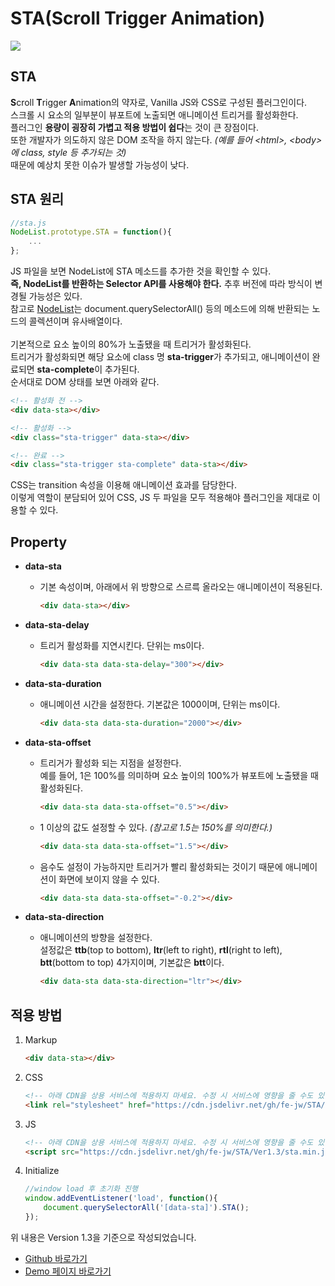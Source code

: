 # **STA(Scroll Trigger Animation)**

![](https://cdn.jsdelivr.net/gh/fe-jw/J-Web/posts/220527/thumb.jpg)

## **STA**
**S**croll **T**rigger **A**nimation의 약자로, Vanilla JS와 CSS로 구성된 플러그인이다.<br>
스크롤 시 요소의 일부분이 뷰포트에 노출되면 애니메이션 트리거를 활성화한다.<br>
플러그인 **용량이 굉장히 가볍고 적용 방법이 쉽다**는 것이 큰 장점이다.<br>
또한 개발자가 의도하지 않은 DOM 조작을 하지 않는다. _(예를 들어 &lt;html&gt;, &lt;body&gt;에 class, style 등 추가되는 것)_<br>
때문에 예상치 못한 이슈가 발생할 가능성이 낮다.

## **STA 원리**

```javascript
//sta.js
NodeList.prototype.STA = function(){
    ...
};
```
JS 파일을 보면 NodeList에 STA 메소드를 추가한 것을 확인할 수 있다.<br>
**즉, NodeList를 반환하는 Selector API를 사용해야 한다.** 추후 버전에 따라 방식이 변경될 가능성은 있다.<br>
참고로 [NodeList](https://developer.mozilla.org/ko/docs/Web/API/NodeList)는 document.querySelectorAll() 등의 메소드에 의해 반환되는 노드의 콜렉션이며 유사배열이다.<br><br>
기본적으로 요소 높이의 80%가 노출됐을 때 트리거가 활성화된다.<br>
트리거가 활성화되면 해당 요소에 class 명 **sta-trigger**가 추가되고, 애니메이션이 완료되면 **sta-complete**이 추가된다.<br>
순서대로 DOM 상태를 보면 아래와 같다.
```html
<!-- 활성화 전 -->
<div data-sta></div>

<!-- 활성화 -->
<div class="sta-trigger" data-sta></div>

<!-- 완료 -->
<div class="sta-trigger sta-complete" data-sta></div>
```
CSS는 transition 속성을 이용해 애니메이션 효과를 담당한다.<br>
이렇게 역할이 분담되어 있어 CSS, JS 두 파일을 모두 적용해야 플러그인을 제대로 이용할 수 있다.

## **Property**
* **data-sta**
	* 기본 속성이며, 아래에서 위 방향으로 스르륵 올라오는 애니메이션이 적용된다.
		```html
		<div data-sta></div>
		```

* **data-sta-delay**
	* 트리거 활성화를 지연시킨다. 단위는 ms이다.
		```html
		<div data-sta data-sta-delay="300"></div>
		```

* **data-sta-duration**
	* 애니메이션 시간을 설정한다. 기본값은 1000이며, 단위는 ms이다.
		```html
		<div data-sta data-sta-duration="2000"></div>
		```

* **data-sta-offset**
	* 트리거가 활성화 되는 지점을 설정한다.<br>
	예를 들어, 1은 100%를 의미하며 요소 높이의 100%가 뷰포트에 노출됐을 때 활성화된다.
		```html
		<div data-sta data-sta-offset="0.5"></div>
		```

	* 1 이상의 값도 설정할 수 있다. _(참고로 1.5는 150%를 의미한다.)_
		```html
		<div data-sta data-sta-offset="1.5"></div>
		```

	* 음수도 설정이 가능하지만 트리거가 빨리 활성화되는 것이기 때문에 애니메이션이 화면에 보이지 않을 수 있다.
		```html
		<div data-sta data-sta-offset="-0.2"></div>
		```

* **data-sta-direction**
	* 애니메이션의 방향을 설정한다.<br>
	설정값은 **ttb**(top to bottom), **ltr**(left to right), **rtl**(right to left), **btt**(bottom to top) 4가지이며, 기본값은 **btt**이다.
		```html
		<div data-sta data-sta-direction="ltr"></div>
		```

## **적용 방법**
1. Markup
	```html
	<div data-sta></div>
	```

2. CSS
	```html
	<!-- 아래 CDN을 상용 서비스에 적용하지 마세요. 수정 시 서비스에 영향을 줄 수도 있습니다. -->
	<link rel="stylesheet" href="https://cdn.jsdelivr.net/gh/fe-jw/STA/Ver1.3/sta.min.css">
	```

3. JS
	```html
	<!-- 아래 CDN을 상용 서비스에 적용하지 마세요. 수정 시 서비스에 영향을 줄 수도 있습니다. -->
	<script src="https://cdn.jsdelivr.net/gh/fe-jw/STA/Ver1.3/sta.min.js"></script>
	```

4. Initialize
	```javascript
	//window load 후 초기화 진행
	window.addEventListener('load', function(){
		document.querySelectorAll('[data-sta]').STA();
	});
	```

위 내용은 Version 1.3을 기준으로 작성되었습니다.
* [Github 바로가기](https://github.com/FE-jw/STA#readme)
* [Demo 페이지 바로가기](https://fe-jw.github.io/STA)